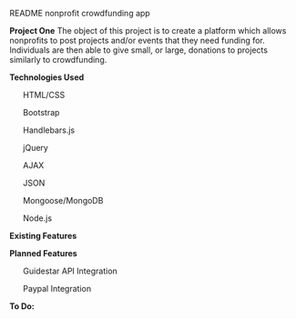 README
nonprofit crowdfunding app

<b>Project One</b>
The object of this project is to create a platform which allows nonprofits to post projects and/or events that they need funding for. Individuals are then able to give small, or large, donations to projects similarly to crowdfunding.

<b> Technologies Used </b>
<ul>HTML/CSS</ul>
<ul>Bootstrap </ul>
<ul>Handlebars.js</ul>
<ul>jQuery</ul>
<ul>AJAX</ul>
<ul>JSON</ul>
<ul>Mongoose/MongoDB</ul>
<ul>Node.js</ul>

<b> Existing Features </b>


<b>Planned Features</b>
<ul>Guidestar API Integration</ul>
<ul>Paypal Integration</ul>


<b> To Do: </b>
